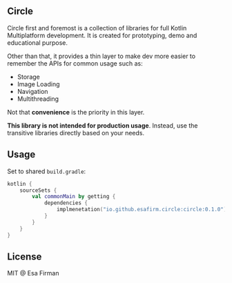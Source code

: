 ## Circle

Circle first and foremost is a collection of libraries for full Kotlin Multiplatform development.
It is created for prototyping, demo and educational purpose.

Other than that, it provides a thin layer to make dev more easier to remember the APIs for
common usage such as:

- Storage
- Image Loading
- Navigation
- Multithreading

Not that **convenience** is the priority in this layer.

**This library is not intended for production usage**. Instead, use the transitive libraries
directly based on your needs.

## Usage

Set to shared `build.gradle`:

```kotlin
kotlin {
    sourceSets {
        val commonMain by getting {
            dependencies {
                implmenetation("io.github.esafirm.circle:circle:0.1.0")
            }
        }
    }
}
```

## License

MIT @ Esa Firman
